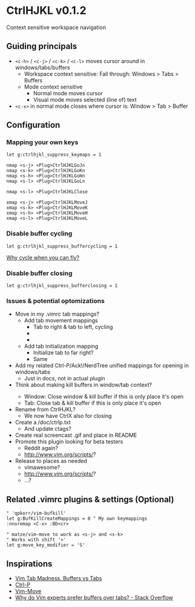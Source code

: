 # CtrlHJKL v0.1.2

Context sensitive workspace navigation

## Guiding principals

* `<c-h>` / `<c-j>` / `<c-k>` / `<c-l>` moves cursor around in windows/tabs/buffers
	* Workspace context sensitive: Fall through: Windows > Tabs > Buffers
	* Mode context sensitive
		* Normal mode moves cursor
		* Visual mode moves selected (line of) text
* `<c-x>` in normal mode closes where cursor is: Window > Tab > Buffer

## Configuration

### Mapping your own keys

```
let g:ctrlhjkl_suppress_keymaps = 1

nmap <s-j> <Plug>CtrlHJKLGoJn
nmap <s-k> <Plug>CtrlHJKLGoKn
nmap <s-h> <Plug>CtrlHJKLGoHn
nmap <s-l> <Plug>CtrlHJKLGoLn

nmap <s-l> <Plug>CtrlHJKLClose

xmap <s-j> <Plug>CtrlHJKLMoveJ
xmap <s-k> <Plug>CtrlHJKLMoveK
xmap <s-h> <Plug>CtrlHJKLMoveH
xmap <s-l> <Plug>CtrlHJKLMoveL
```
### Disable buffer cycling

```
let g:ctrlhjkl_suppress_buffercycling = 1
```

[Why cycle when you can fly?](https://i.stack.imgur.com/9CCOq.png)

### Disable buffer closing

```
let g:ctrlhjkl_suppress_bufferclosing = 1
```

### Issues & potential optomizations

* Move in my .vimrc tab mappings?
	* Add tab movement mappings
		* Tab to right & tab to left, cycling
		* <ctrl-t><ctrl-h>
		* <ctrl-t><ctrl-l>
	* Add tab initialization mapping
		* Initialize tab to far right?
		* Same <ctrl-t><ctrl-t>
* Add my related Ctrl-P/Ack!/NerdTree unified mappings for opening in windows/tabs
	* Just in docs, not in actual plugin
* Think about making <c-x> kill buffers in window/tab context?
	* Window: Close window & kill buffer if this is only place it's open
	* Tab: Close tab & kill buffer if this is only place it's open
* Rename from CtrlHJKL?
	* We now have CtrlX also for closing
* Create a /doc/ctrlp.txt
	* And update ctags?
* Create real screencast .gif and place in README
* Promote this plugin looking for beta testers
	* Reddit again?
	* http://www.vim.org/scripts/?
* Release to places as needed
	* vimawesome?
	* http://www.vim.org/scripts/?
	* ...?

## Related .vimrc plugins & settings (Optional)

```
" 'qpkorr/vim-bufkill'
let g:BufKillCreateMappings = 0 " My own keymappings
:nnoremap <C-x> :BD<cr>

" matze/vim-move to work as <s-j> and <s-k>
" Works with shift '>'
let g:move_key_modifier = 'S'
```
## Inspirations

* [Vim Tab Madness. Buffers vs Tabs](http://joshldavis.com/2014/04/05/vim-tab-madness-buffers-vs-tabs/)
* [Ctrl-P](https://github.com/kien/ctrlp.vim)
* [Vim-Move](https://github.com/matze/vim-move)
* [Why do Vim experts prefer buffers over tabs? - Stack Overflow](https://stackoverflow.com/questions/26708822/why-do-vim-experts-prefer-buffers-over-tabs)
